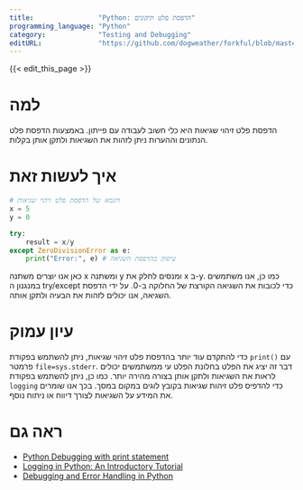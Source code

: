 ```yaml
---
title:                "Python: הדפסת פלט תיקונים"
programming_language: "Python"
category:             "Testing and Debugging"
editURL:              "https://github.com/dogweather/forkful/blob/master/content/he/python/printing-debug-output.md"
---
```


{{< edit_this_page >}}

# למה

הדפסת פלט זיהוי שגיאות היא כלי חשוב לעבודה עם פייתון. באמצעות הדפסת פלט הנתונים וההערות ניתן לזהות את השגיאות ולתקן אותן בקלות. 

# איך לעשות זאת

```python
# דוגמא של הדפסת פלט זיהוי שגיאות
x = 5
y = 0

try:
    result = x/y
except ZeroDivisionError as e:
    print("Error:", e) # עיסוק בהדפסת השגיאה
```
כאן אנו יוצרים משתנה x ומשתנה y ומנסים לחלק את x ב-y. כמו כן, אנו משתמשים במנגנון ה try/except כדי לכובות את השגיאה הקורצת של החלוקה ב-0. על ידי הדפסת השגיאה, אנו יכולים לזהות את הבעיה ולתקן אותה. 

# עיון עמוק

כדי להתקדם עוד יותר בהדפסת פלט זיהוי שגיאות, ניתן להשתמש בפקודת  `print()` עם פרמטר `file=sys.stderr`. דבר זה יציג את הפלט בחלונת הפלט עי ממשתמשים יכולים לראות את השגיאות ולתקן אותן בצורה מהירה יותר. כמו כן, ניתן להשתמש בפקודת `logging` כדי להדפיס פלט זיהות שגיאות בקובץ לוגים במקום במסך. בכך אנו שומרים את המידע על השגיאות לצורך דיווח או ניתוח נוסף. 

# ראה גם

- [Python Debugging with print statement](https://www.digitalocean.com/community/tutorials/how-to-use-the-python-debugger)
- [Logging in Python: An Introductory Tutorial](https://www.digitalocean.com/community/tutorials/how-to-use-python-logging)
- [Debugging and Error Handling in Python](https://realpython.com/python-debugging-pdb/)